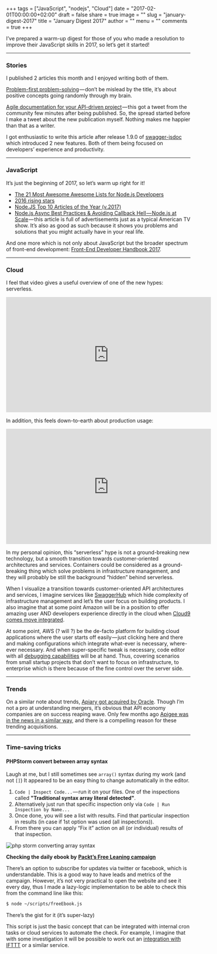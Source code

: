 +++
tags = ["JavaScript", "nodejs", "Cloud"]
date = "2017-02-01T00:00:00+02:00"
draft = false
share = true
image = ""
slug = "january-digest-2017"
title = "January Digest 2017"
author = ""
menu = ""
comments = true
+++

I’ve prepared a warm-up digest for those of you who made a resolution to improve their JavaScript skills in 2017, so let’s get it started!

<hr>

### Stories

I published 2 articles this month and I enjoyed writing both of them.

[Problem-first problem-solving](https://medium.com/@kalin.chernev/problem-first-problem-solving-87369b84551f#.zg5l97itd) — don’t be mislead by the title, it’s about positive concepts going randomly through my brain.

[Agile documentation for your API-driven project](https://restful.io/agile-documentation-for-your-api-driven-project-based-on-open-api-standards-11e54d4326bb#.jaw6kcohk) — this got a tweet from the community few minutes after being published. So, the spread started before I make a tweet about the new publication myself. Nothing makes me happier than that as a writer.

I got enthusiastic to write this article after release 1.9.0 of [swagger-jsdoc](https://github.com/Surnet/swagger-jsdoc) which introduced 2 new features. Both of them being focused on developers’ experience and productivity.

<hr>

### JavaScript

It’s just the beginning of 2017, so let’s warm up right for it!

*   [The 21 Most Awesome Awesome Lists for Node.js Developers](https://nodesource.com/blog/the-21-most-awesome-awesome-lists-for-node-js-developers)
*   [2016 rising stars](https://risingstars2016.js.org/)
*   [Node.JS Top 10 Articles of the Year (v.2017)](https://medium.mybridge.co/node-js-top-10-articles-of-the-year-v-2017-79df8269d0f3#.naz5q020y)
*   [Node.js Async Best Practices & Avoiding Callback Hell — Node.js at Scale](https://blog.risingstack.com/node-js-async-best-practices-avoiding-callback-hell-node-js-at-scale/) — this article is full of advertisements just as a typical American TV show. It’s also as good as such because it shows you problems and solutions that you might actually have in your real life.

And one more which is not only about JavaScript but the broader spectrum of front-end development: [Front-End Developer Handbook 2017](https://www.gitbook.com/book/frontendmasters/front-end-handbook-2017/details).

<hr>

### Cloud

I feel that video gives a useful overview of one of the new hypes: serverless.

<iframe width="560" height="315" src="https://www.youtube.com/embed/Dh_UXXtSvjQ?rel=0" frameborder="0" allowfullscreen></iframe>

In addition, this feels down-to-earth about production usage:

<iframe width="560" height="315" src="https://www.youtube.com/embed/c4rvh_Iq6LE?rel=0" frameborder="0" allowfullscreen></iframe>

In my personal opinion, this “serverless” hype is not a ground-breaking new technology, but a smooth transition towards customer-oriented architectures and services. Containers could be considered as a ground-breaking thing which solve problems in infrastructure management, and they will probably be still the background “hidden” behind serverless.

When I visualize a transition towards customer-oriented API architectures and services, I imagine services like [SwaggerHub](http://swagger.io/go-serverless-with-swaggerhub-and-amazon/) which hide complexity of infrastructure management and let’s the user focus on building products.</span> I also imagine that at some point Amazon will be in a position to offer amazing user AND developers experience directly in the cloud when [Cloud9 comes move integrated](http://www.forbes.com/sites/janakirammsv/2016/07/18/the-master-plan-behind-amazons-acquisition-of-cloud9-ide/#6e580c0028db).

At some point, AWS (? will ?) be the de-facto platform for building cloud applications where the user starts off easily — just clicking here and there and making configurations which integrate what-ever is necessary, where-ever necessary. And when super-specific tweak is necessary, code editor with all [debugging capabilities](https://medium.com/@kalin.chernev/debugging-node-js-in-cloud9-ide-59712c043fb2) will be at hand. Thus, covering scenarios from small startup projects that don’t want to focus on infrastructure, to enterprise which is there because of the fine control over the server side.

<hr>

### Trends

On a similar note about trends, [Apiary got acquired by Oracle](https://www.oracle.com/corporate/acquisitions/apiary/index.html). Though I’m not a pro at understanding mergers, it’s obvious that API economy companies are on success reaping wave. Only few months ago [Apigee was in the news in a similar way](http://www.forbes.com/sites/greatspeculations/2016/09/13/heres-why-google-is-acquiring-apigee/#52eceafc693f), and there is a compelling reason for these trending acquisitions.

<hr>

### Time-saving tricks

#### PHPStorm convert between array syntax

Laugh at me, but I still sometimes see `array()` syntax during my work (and not `[]`) It appeared to be an easy thing to change automatically in the editor.

1.  `Code | Inspect Code...` — run it on your files. One of the inspections called **"Traditional syntax array literal detected"**.
2.  Alternatively just run that specific inspection only via `Code | Run Inspection by Name...`
3.  Once done, you will see a list with results. Find that particular inspection in results (in case if 1st option was used (all inspections)).
4.  From there you can apply “Fix it” action on all (or individual) results of that inspection.

![php storm converting array syntax](https://cdn-images-1.medium.com/max/800/1*t5kfn0iW_I3uC3mWxA5Ntg.png)

**Checking the daily ebook by** [**Packt’s Free Leaning campaign**](https://www.packtpub.com/packt/offers/free-learning)

There’s an option to subscribe for updates via twitter or facebook, which is understandable. This is a good way to have leads and metrics of the campaign. However, it’s not very practical to open the website and see it every day, thus I made a lazy-logic implementation to be able to check this from the command line like this:

```bash
$ node ~/scripts/freeEbook.js
```

There’s the gist for it (it’s super-lazy)

<script src="https://gist.github.com/kalinchernev/5f67405d46914897ee8ff95b46b55898.js"></script>

This script is just the basic concept that can be integrated with internal cron tasks or cloud services to automate the check. For example, I imagine that with some investigation it will be possible to work out an [integration with IFTTT](https://auth0.com/blog/if-this-then-node-dot-js-extending-ifttt-with-webtask-dot-io/) or a similar service.

